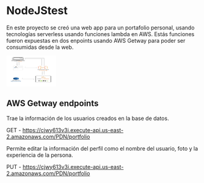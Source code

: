 # NodeJStest

En este proyecto se creó una web app para un portafolio personal, usando tecnologías serverless usando funciones lambda en AWS. Estás funciones fueron expuestas en dos enpoints usando AWS Getway para poder ser consumidas desde la web.



  <a>
    <img src="img/Arq.jpeg" alt="Logo" width="130" height="80">
  </a>

## AWS Getway endpoints

Trae la información de los usuarios creados en la base de datos.

GET - https://cjwy613v3i.execute-api.us-east-2.amazonaws.com/PDN/portfolio

Permite editar la información del perfil como el nombre del usuario, foto y la experiencia de la persona.

PUT - https://cjwy613v3i.execute-api.us-east-2.amazonaws.com/PDN/portfolio


